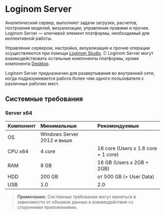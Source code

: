 # Loginom Server

Аналитический сервер, выполняет задачи загрузки, расчетов, построения моделей, визуализации, управления правами и прочее. Loginom Server — ключевой элемент платформы, необходимый для коллективной работы.

Управление сервером, настройка, визуализация и прочие операции осуществляются при помощи [Loginom Studio](../studio/README.md). С Loginom Server могут взаимодействовать остальные компоненты платформы, кроме компонента [Desktop](../desktop/README.md).

Loginom Server предназначен для развертывания во внутренней сети, когда подразумевается работа более чем одного пользователя с различных рабочих мест.

## Системные требования

### Server x64

| Компонент | Минимальные | Рекомендуемые |
|:--------- |:-------------|:------------- |
| OS | Windows Server 2012 и выше | |
| CPU x64 | 4 core | 16 core (Users x 1.6 core + 1 core) |
| RAM | 8 GB | 16 GB (Users x 2GB + 2GB) |
| HDD |200 GB | от 500 GB (+ User Data) |
| USB | 1.0 | 2.0 |

> **Примечание:** Системные требования могут меняться в зависимости от объемов данных и взаимодействия со сторонними приложениями.

